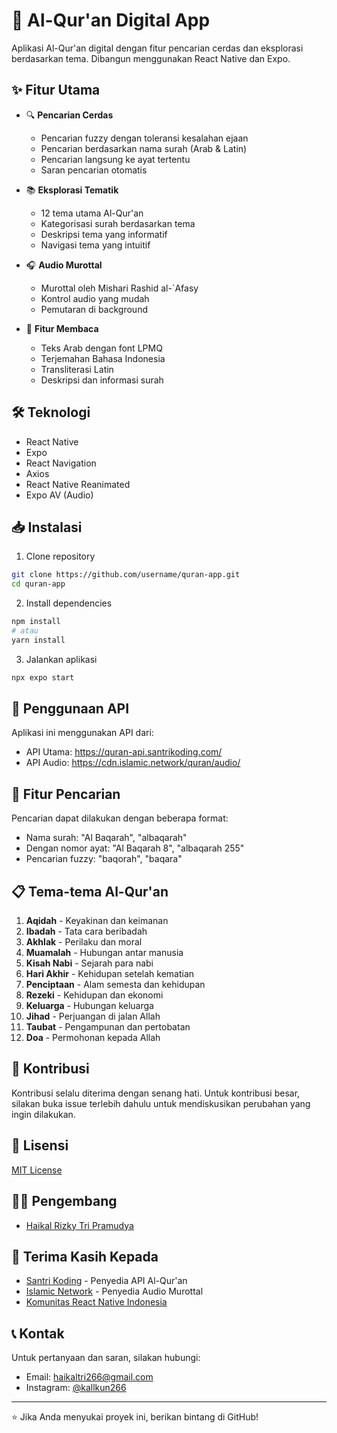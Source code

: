 # 📱 Al-Qur'an Digital App

Aplikasi Al-Qur'an digital dengan fitur pencarian cerdas dan eksplorasi berdasarkan tema. Dibangun menggunakan React Native dan Expo.

## ✨ Fitur Utama

- 🔍 **Pencarian Cerdas**
  - Pencarian fuzzy dengan toleransi kesalahan ejaan
  - Pencarian berdasarkan nama surah (Arab & Latin)
  - Pencarian langsung ke ayat tertentu
  - Saran pencarian otomatis

- 📚 **Eksplorasi Tematik**
  - 12 tema utama Al-Qur'an
  - Kategorisasi surah berdasarkan tema
  - Deskripsi tema yang informatif
  - Navigasi tema yang intuitif

- 🎧 **Audio Murottal**
  - Murottal oleh Mishari Rashid al-`Afasy
  - Kontrol audio yang mudah
  - Pemutaran di background

- 📖 **Fitur Membaca**
  - Teks Arab dengan font LPMQ
  - Terjemahan Bahasa Indonesia
  - Transliterasi Latin
  - Deskripsi dan informasi surah

## 🛠️ Teknologi

- React Native
- Expo
- React Navigation
- Axios
- React Native Reanimated
- Expo AV (Audio)

## 📥 Instalasi

1. Clone repository
```bash
git clone https://github.com/username/quran-app.git
cd quran-app
```

2. Install dependencies
```bash
npm install
# atau
yarn install
```

3. Jalankan aplikasi
```bash
npx expo start
```

## 🔧 Penggunaan API

Aplikasi ini menggunakan API dari:
- API Utama: https://quran-api.santrikoding.com/
- API Audio: https://cdn.islamic.network/quran/audio/

## 🎯 Fitur Pencarian

Pencarian dapat dilakukan dengan beberapa format:
- Nama surah: "Al Baqarah", "albaqarah"
- Dengan nomor ayat: "Al Baqarah 8", "albaqarah 255"
- Pencarian fuzzy: "baqorah", "baqara"

## 📋 Tema-tema Al-Qur'an

1. **Aqidah** - Keyakinan dan keimanan
2. **Ibadah** - Tata cara beribadah
3. **Akhlak** - Perilaku dan moral
4. **Muamalah** - Hubungan antar manusia
5. **Kisah Nabi** - Sejarah para nabi
6. **Hari Akhir** - Kehidupan setelah kematian
7. **Penciptaan** - Alam semesta dan kehidupan
8. **Rezeki** - Kehidupan dan ekonomi
9. **Keluarga** - Hubungan keluarga
10. **Jihad** - Perjuangan di jalan Allah
11. **Taubat** - Pengampunan dan pertobatan
12. **Doa** - Permohonan kepada Allah

## 🤝 Kontribusi

Kontribusi selalu diterima dengan senang hati. Untuk kontribusi besar, silakan buka issue terlebih dahulu untuk mendiskusikan perubahan yang ingin dilakukan.

## 📝 Lisensi

[MIT License](LICENSE)

## 👨‍💻 Pengembang

- [Haikal Rizky Tri Pramudya](https://github.com/haikal-266)

## 🙏 Terima Kasih Kepada

- [Santri Koding](https://santrikoding.com/) - Penyedia API Al-Qur'an
- [Islamic Network](https://islamic.network/) - Penyedia Audio Murottal
- [Komunitas React Native Indonesia](https://react.id/)

## 📞 Kontak

Untuk pertanyaan dan saran, silakan hubungi:
- Email: haikaltri266@gmail.com
- Instagram: [@kallkun266](https://www.instagram.com/kallkun266/)

---

⭐️ Jika Anda menyukai proyek ini, berikan bintang di GitHub! 
